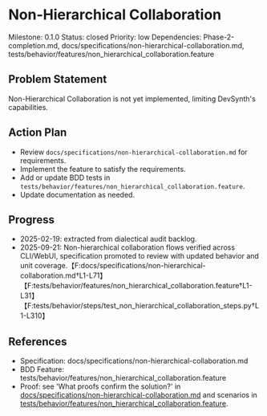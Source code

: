 # Non-Hierarchical Collaboration
Milestone: 0.1.0
Status: closed
Priority: low
Dependencies: Phase-2-completion.md, docs/specifications/non-hierarchical-collaboration.md, tests/behavior/features/non_hierarchical_collaboration.feature

## Problem Statement
Non-Hierarchical Collaboration is not yet implemented, limiting DevSynth's capabilities.


## Action Plan
- Review `docs/specifications/non-hierarchical-collaboration.md` for requirements.
- Implement the feature to satisfy the requirements.
- Add or update BDD tests in `tests/behavior/features/non_hierarchical_collaboration.feature`.
- Update documentation as needed.

## Progress
- 2025-02-19: extracted from dialectical audit backlog.
- 2025-09-21: Non-hierarchical collaboration flows verified across CLI/WebUI, specification promoted to review with updated behavior and unit coverage.【F:docs/specifications/non-hierarchical-collaboration.md†L1-L71】【F:tests/behavior/features/non_hierarchical_collaboration.feature†L1-L31】【F:tests/behavior/steps/test_non_hierarchical_collaboration_steps.py†L1-L310】

## References
- Specification: docs/specifications/non-hierarchical-collaboration.md
- BDD Feature: tests/behavior/features/non_hierarchical_collaboration.feature
- Proof: see 'What proofs confirm the solution?' in [docs/specifications/non-hierarchical-collaboration.md](../docs/specifications/non-hierarchical-collaboration.md) and scenarios in [tests/behavior/features/non_hierarchical_collaboration.feature](../tests/behavior/features/non_hierarchical_collaboration.feature).
